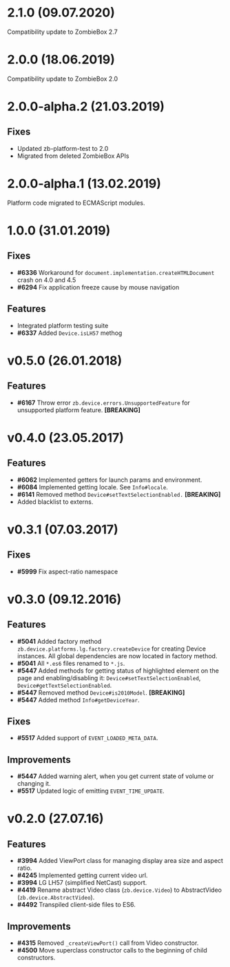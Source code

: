 # 2.1.0 (09.07.2020)
Compatibility update to ZombieBox 2.7

# 2.0.0 (18.06.2019)
Compatibility update to ZombieBox 2.0 

# 2.0.0-alpha.2 (21.03.2019)

## Fixes
* Updated zb-platform-test to 2.0
* Migrated from deleted ZombieBox APIs

# 2.0.0-alpha.1 (13.02.2019)

Platform code migrated to ECMAScript modules.

# 1.0.0 (31.01.2019)

## Fixes
* **#6336** Workaround for `document.implementation.createHTMLDocument` crash on 4.0 and 4.5
* **#6294** Fix application freeze cause by mouse navigation

## Features
* Integrated platform testing suite
* **#6337** Added `Device.isLH57` methog

# v0.5.0 (26.01.2018)

## Features
* **#6167** Throw error `zb.device.errors.UnsupportedFeature` for unsupported platform feature. **[BREAKING]**

# v0.4.0 (23.05.2017)

## Features
* **#6062** Implemented getters for launch params and environment.
* **#6084** Implemented getting locale. See `Info#locale`.
* **#6141** Removed method `Device#setTextSelectionEnabled.` **[BREAKING]**
* Added blacklist to externs.

# v0.3.1 (07.03.2017)

## Fixes
* **#5999** Fix aspect-ratio namespace

# v0.3.0 (09.12.2016)

## Features
* **#5041** Added factory method `zb.device.platforms.lg.factory.createDevice` for creating Device instances.
  All global dependencies are now located in factory method.
* **#5041** All `*.es6` files renamed to `*.js`.
* **#5447** Added methods for getting status of highlighted element on the page and enabling/disabling it:
  `Device#setTextSelectionEnabled`, `Device#getTextSelectionEnabled`.
* **#5447** Removed method `Device#is2010Model`. **[BREAKING]**
* **#5447** Added method `Info#getDeviceYear`.

## Fixes
* **#5517** Added support of `EVENT_LOADED_META_DATA`.

## Improvements
* **#5447** Added warning alert, when you get current state of volume or changing it.
* **#5517** Updated logic of emitting `EVENT_TIME_UPDATE`. 

# v0.2.0 (27.07.16)

## Features
* **#3994** Added ViewPort class for managing display area size and aspect ratio.
* **#4245** Implemented getting current video url.
* **#3994** LG LH57 (simplified NetCast) support.
* **#4419** Rename abstract Video class (`zb.device.Video`) to AbstractVideo (`zb.device.AbstractVideo`).
* **#4492** Transpiled client-side files to ES6.

## Improvements
* **#4315** Removed `_createViewPort()` call from Video constructor.
* **#4500** Move superclass constructor calls to the beginning of child constructors.
